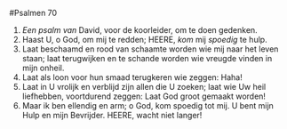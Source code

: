 #Psalmen 70
1. *Een psalm van* David, voor de koorleider, om te doen gedenken. 
2. Haast U, o God, om mij te redden; HEERE, *kom* mij *spoedig* te hulp. 
3. Laat beschaamd en rood van schaamte worden wie mij naar het leven staan; laat terugwijken en te schande worden wie vreugde vinden in mijn onheil. 
4. Laat als loon voor hun smaad terugkeren wie zeggen: Haha! 
5. Laat in U vrolijk en verblijd zijn allen die U zoeken; laat wie Uw heil liefhebben, voortdurend zeggen: Laat God groot gemaakt worden! 
6. Maar ik ben ellendig en arm; o God, kom spoedig tot mij. U bent mijn Hulp en mijn Bevrijder. HEERE, wacht niet langer!
